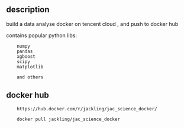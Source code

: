 ## description

build a data analyse docker on tencent cloud , and push to docker hub

contains popular python libs:

        numpy
        pandas
        xgboost
        scipy
        matplotlib

        and others

## docker hub

        https://hub.docker.com/r/jackling/jac_science_docker/

        docker pull jackling/jac_science_docker